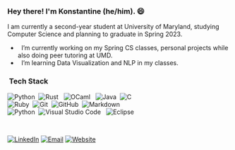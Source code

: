 ### Hey there! I'm Konstantine (he/him). 😄

I am currently a second-year student at University of Maryland, studying Computer Science and planning to graduate in Spring 2023.

- &nbsp; I’m currently working on my Spring CS classes, personal projects while also doing peer tutoring at UMD. 
- &nbsp; I’m learning Data Visualization and NLP in my classes.
  
  
  
<h3> &nbsp;Tech Stack</h3>

<p align="center">
  
  ![Python](https://img.shields.io/badge/-Python-05122A?style=flat&logo=python)&nbsp;
  ![Rust](https://img.shields.io/badge/-Rust-black?style=flat-square&logo=rust) &nbsp;
  ![OCaml](https://img.shields.io/badge/-Ocaml-black?style=flat-square&logo=ocaml) &nbsp;
  ![Java](https://img.shields.io/badge/-Java-05122A?style=flat&logo=Java&logoColor=FFA518)&nbsp;
  ![C](https://img.shields.io/badge/-C-05122A?style=flat&logo=C&logoColor=A8B9CC) \
  ![Ruby](https://img.shields.io/badge/-Ruby-05122A?style=flat&logo=ruby)&nbsp;
  ![Git](https://img.shields.io/badge/-Git-05122A?style=flat&logo=git)&nbsp;
  ![GitHub](https://img.shields.io/badge/-GitHub-05122A?style=flat&logo=github)&nbsp;
  ![Markdown](https://img.shields.io/badge/-Markdown-05122A?style=flat&logo=markdown) \
  ![Python](https://img.shields.io/badge/-Latex-05122A?style=flat&logo=latex)&nbsp;
  ![Visual Studio Code](https://img.shields.io/badge/-Visual%20Studio%20Code-05122A?style=flat&logo=visual-studio-code&logoColor=007ACC) &nbsp;
  ![Eclipse](https://img.shields.io/badge/-Eclipse-05122A?style=flat&logo=eclipse-ide&logoColor=2C2255)  
  
</p>

<div align="left">
<p>

<br/>
<!--   <a href="https://github.com/kkahadze">
    <img height="180em" src="https://github-readme-stats-eight-theta.vercel.app/api?username=kkahadze&show_icons=true&theme=dark&include_all_commits=true&count_private=true"/>
  </a> -->
</p>
<a href="https://www.linkedin.com/in/kahadze/"><img alt="LinkedIn" src="https://img.shields.io/badge/LinkedIn-Konstantine%20Kahadze-blue?style=flat-square&logo=linkedin"></a>
<a href="mailto:konstantinekahadze@gmail.com"><img alt="Email" src="https://img.shields.io/badge/Email-konstantinekahadze@gmail.com-blue?style=flat-square&logo=gmail"></a>
<a href="https://konstantinekahadze.me/"><img alt="Website" src="https://img.shields.io/website?url=https%3A%2F%2Fkonstantinekahadze.me"></a>
</div>
